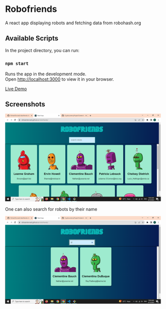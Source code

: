 # Robofriends
A react app displaying robots and fetching data from robohash.org


## Available Scripts

In the project directory, you can run:

### `npm start`

Runs the app in the development mode.\
Open [http://localhost:3000](http://localhost:3000) to view it in your browser.

[Live Demo](https://vibhashdwivedi.github.io/robofriends/)

## Screenshots
![](https://github.com/VibhashDwivedi/robofriends/blob/main/Screenshots/image-1.png?raw=true)

One can also search for robots by their name

![](https://github.com/VibhashDwivedi/robofriends/blob/main/Screenshots/image-2.png?raw=true)

